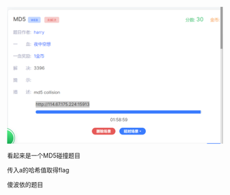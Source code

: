![image-20240919161702355](./assets/image-20240919161702355.png)

看起来是一个MD5碰撞题目

传入a的哈希值取得flag

傻波依的题目
